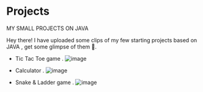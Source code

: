 # Projects
MY SMALL PROJECTS ON JAVA


Hey there!
I have uploaded some clips of my few starting projects based on JAVA , get some glimpse of them 👀.

- Tic Tac Toe game
.
![image](https://user-images.githubusercontent.com/77071794/126840512-b77fccc0-fb81-4fea-bfe2-4e2fc09a48ad.png)

- Calculator
.
![image](https://user-images.githubusercontent.com/77071794/126840666-6c091983-d83d-4ce5-802d-0c850bb3e5a7.png)

- Snake & Ladder game
.
![image](https://user-images.githubusercontent.com/77071794/126840785-e68ff9e9-2754-4afa-a7a8-c674ecf4e77e.png)
